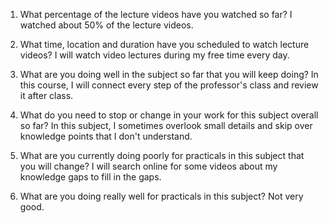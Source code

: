 1. What percentage of the lecture videos have you watched so far?
   I watched about 50% of the lecture videos.

2. What time, location and duration have you scheduled to watch lecture videos?
   I will watch video lectures during my free time every day.

3. What are you doing well in the subject so far that you will keep doing?
   In this course, I will connect every step of the professor's class and review it after class.

4. What do you need to stop or change in your work for this subject overall so far?
   In this subject, I sometimes overlook small details and skip over knowledge points that I don't understand.

5. What are you currently doing poorly for practicals in this subject that you will change?
   I will search online for some videos about my knowledge gaps to fill in the gaps.

6. What are you doing really well for practicals in this subject?
   Not very good.